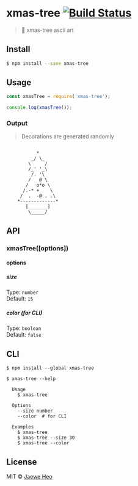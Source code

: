 # xmas-tree [![Build Status](https://travis-ci.org/importre/xmas-tree.svg?branch=master)](https://travis-ci.org/importre/xmas-tree)

> :christmas_tree: xmas-tree ascii art


## Install

```sh
$ npm install --save xmas-tree
```


## Usage

```js
const xmasTree = require('xmas-tree');

console.log(xmasTree());
```

### Output

> Decorations are generated randomly

```

           *
         _/ \_
        \     /
        /_' '_\
         /. '\
        /   @ \
       /   o*o \
      /.-* +    \
     /  .  -@ . .\
    *-------------*
       [_______]
        \_____/

```


## API

### xmasTree(\[options\])

#### options

##### size

Type: `number`<br>
Default: `15`

##### color (for CLI)

Type: `boolean`<br>
Default: `false`


## CLI

```
$ npm install --global xmas-tree
```

```
$ xmas-tree --help

  Usage
    $ xmas-tree

  Options
    --size number
    --color  # for CLI

  Examples
    $ xmas-tree
    $ xmas-tree --size 30
    $ xmas-tree --color
```


## License

MIT © [Jaewe Heo](http://importre.com)

